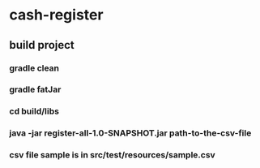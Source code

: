 # cash-register

## build project
### gradle clean
### gradle fatJar
### cd build/libs
### java -jar register-all-1.0-SNAPSHOT.jar path-to-the-csv-file
### csv file sample is in src/test/resources/sample.csv
